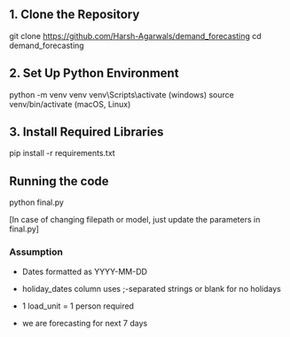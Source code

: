 
## 1. Clone the Repository

git clone https://github.com/Harsh-Agarwals/demand_forecasting
cd demand_forecasting

## 2. Set Up Python Environment

python -m venv venv
venv\Scripts\activate (windows)
source venv/bin/activate (macOS, Linux)

## 3. Install Required Libraries

pip install -r requirements.txt

## Running the code

python final.py

[In case of changing filepath or model, just update the parameters in final.py]


### Assumption

- Dates formatted as YYYY-MM-DD

- holiday_dates column uses ;-separated strings or blank for no holidays

- 1 load_unit = 1 person required

- we are forecasting for next 7 days